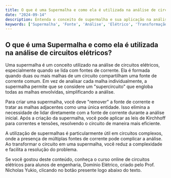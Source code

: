 ```yaml
---
title: O que é uma Supermalha e como ela é utilizada na análise de circuitos elétricos?
date: "2024-09-14"
description: Entenda o conceito de supermalha e sua aplicação na análise de circuitos elétricos.
keywords: ['Supermalha', 'Fonte', 'Análise', 'Elétrico', 'Transformação', 'Corrente', 'Resolvido']
---
```


## O que é uma Supermalha e como ela é utilizada na análise de circuitos elétricos?

Uma supermalha é um conceito utilizado na análise de circuitos elétricos, especialmente quando se lida com fontes de corrente. Ela é formada quando duas ou mais malhas de um circuito compartilham uma fonte de corrente comum. Em vez de analisar cada malha individualmente, a supermalha permite que se considere um "supercircuito" que engloba todas as malhas envolvidas, simplificando a análise.

Para criar uma supermalha, você deve "remover" a fonte de corrente e tratar as malhas adjacentes como uma única entidade. Isso elimina a necessidade de lidar diretamente com a fonte de corrente durante a análise inicial. Após a criação da supermalha, você pode aplicar as leis de Kirchhoff para correntes e tensões, resolvendo o circuito de maneira mais eficiente.

A utilização de supermalhas é particularmente útil em circuitos complexos, onde a presença de múltiplas fontes de corrente pode complicar a análise. Ao transformar o circuito em uma supermalha, você reduz a complexidade e facilita a resolução do problema.

Se você gostou deste conteúdo, conheça o curso online de circuitos elétricos para alunos de engenharia, Domínio Elétrico, criado pelo Prof. Nicholas Yukio, clicando no botão presente logo abaixo do texto.